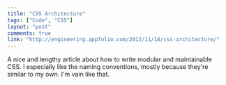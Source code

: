 ```yaml
---
title: "CSS Architecture"
tags: ["Code", "CSS"]
layout: "post"
comments: true
link: "http://engineering.appfolio.com/2012/11/16/css-architecture/"
---
```


A nice and lengthy article about how to write modular and maintainable CSS. I especially like the naming conventions, mostly because they're similar to my own. I'm vain like that.
